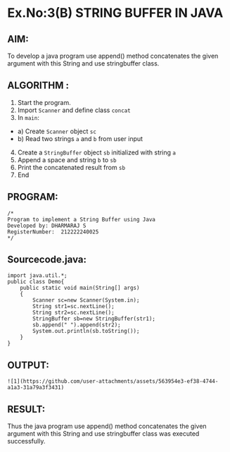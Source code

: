 # Ex.No:3(B) STRING BUFFER IN JAVA

## AIM:
To develop a java program use append() method concatenates the given argument with this String and use stringbuffer class.

## ALGORITHM :
1.	Start the program.
2.	Import `Scanner` and define class `concat`
3.	In `main`:
-	a) Create `Scanner` object `sc`
-	b) Read two strings `a` and `b` from user input
4.	Create a `StringBuffer` object `sb` initialized with string `a`
5.	Append a space and string `b` to `sb`
6.	Print the concatenated result from `sb`
7.	End

## PROGRAM:
 ```
/*
Program to implement a String Buffer using Java
Developed by: DHARMARAJ S
RegisterNumber:  212222240025
*/
```

## Sourcecode.java:

```
import java.util.*;
public class Demo{
    public static void main(String[] args)
    {
        Scanner sc=new Scanner(System.in);
        String str1=sc.nextLine();
        String str2=sc.nextLine();
        StringBuffer sb=new StringBuffer(str1);
        sb.append(" ").append(str2);
        System.out.println(sb.toString());
    }
}
```

## OUTPUT:
```
![1](https://github.com/user-attachments/assets/563954e3-ef38-4744-a1a3-31a79a3f3431)

```
## RESULT:
Thus the java program use append() method concatenates the given argument with this String and use stringbuffer class was executed successfully.
